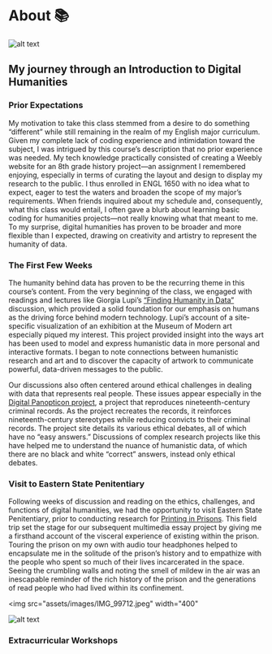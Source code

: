 # About 📚

![alt text](assets/images/birmingham-museums-trust-_sn71oyTN4o-unsplash.png)

## My journey through an Introduction to Digital Humanities

### Prior Expectations

My motivation to take this class stemmed from a desire to do something “different” while still remaining in the realm of my English major curriculum. Given my complete lack of coding experience and intimidation toward the subject, I was intrigued by this course’s description that no prior experience was needed. My tech knowledge practically consisted of creating a Weebly website for an 8th grade history project—an assignment I remembered enjoying, especially in terms of curating the layout and design to display my research to the public. I thus enrolled in ENGL 1650 with no idea what to expect, eager to test the waters and broaden the scope of my major’s requirements. When friends inquired about my schedule and, consequently, what this class would entail, I often gave a blurb about learning basic coding for humanities projects—not really knowing what that meant to me. To my surprise, digital humanities has proven to be broader and more flexible than I expected, drawing on creativity and artistry to represent the humanity of data.

### The First Few Weeks

The humanity behind data has proven to be the recurring theme in this course’s content. From the very beginning of the class, we engaged with readings and lectures like Giorgia Lupi’s [“Finding Humanity in Data”](https://www.youtube.com/watch?v=IYRhCZ0vvFQ) discussion, which provided a solid foundation for our emphasis on humans as the driving force behind modern technology. Lupi’s account of a site-specific visualization of an exhibition at the Museum of Modern art especially piqued my interest. This project provided insight into the ways art has been used to model and express humanistic data in more personal and interactive formats. I began to note connections between humanistic research and art and to discover the capacity of artwork to communicate powerful, data-driven messages to the public. 

Our discussions also often centered around ethical challenges in dealing with data that represents real people. These issues appear especially in the [Digital Panopticon project](https://www.digitalpanopticon.org/The_Ethics_of_Digital_Data_on_Convict_Lives), a project that reproduces nineteenth-century criminal records. As the project recreates the records, it reinforces nineteenth-century stereotypes while reducing convicts to their criminal records. The project site details its various ethical debates, all of which have no “easy answers.” Discussions of complex research projects like this have helped me to understand the nuance of humanistic data, of which there are no black and white “correct” answers, instead only ethical debates. 

### Visit to Eastern State Penitentiary

Following weeks of discussion and reading on the ethics, challenges, and functions of digital humanities, we had the opportunity to visit Eastern State Penitentiary, prior to conducting research for [Printing in Prisons](printinginprisons.org). This field trip set the stage for our subsequent multimedia essay project by giving me a firsthand account of the visceral experience of existing within the prison. Touring the prison on my own with audio tour headphones helped to encapsulate me in the solitude of the prison’s history and to empathize with the people who spent so much of their lives incarcerated in the space. Seeing the crumbling walls and noting the smell of mildew in the air was an inescapable reminder of the rich history of the prison and the generations of read people who had lived within its confinement. 

<img src="assets/images/IMG_99712.jpeg" width="400"

![alt text](assets/images/IMG_9980.jpeg)

### Extracurricular Workshops


